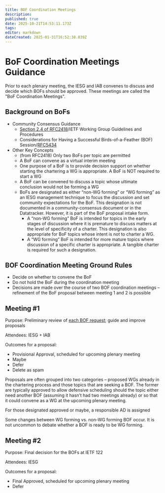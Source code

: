 ```yaml
---
title: BOF Coordination Meetings
description: 
published: true
date: 2025-10-21T14:53:11.173Z
tags: 
editor: markdown
dateCreated: 2025-01-31T16:52:38.839Z
---
```


# BoF Coordination Meetings Guidance

Prior to each plenary meeting, the IESG and IAB convenes to discuss and decide which BOFs should be approved.  These meetings are called the "BoF Coordination Meetings".

## Background on BoFs

* Community Consensus Guidance
  * [Section 2.4 of RFC2418](https://www.rfc-editor.org/rfc/rfc2418.html#section-2.4)/IETF Working Group Guidelines and Procedures   
  * Considerations for Having a Successful Birds-of-a-Feather (BOF) Session/[RFC5434](https://datatracker.ietf.org/doc/rfc5434/)
* Other Key Concepts
  * (from RFC2418) Only two BoFs per topic are permitted
  * A BoF can convene as a virtual interim meeting
  * One purpose of a BoF is to provide decision support on whether starting the chartering a WG is appropriate.  A BoF is NOT required to start a WG
  * A BoF can be convened to discuss a topic whose ultimate conclusion would not be forming a WG
  * BoFs are designated as either “non-WG forming” or “WG forming” as an IESG management technique to focus the discussion and set community expectations for the BoF.  This designation is not documented in a community-consensus document or in the Datatracker.  However, it is part of the BoF proposal intake form.
    * A “non-WG forming” BoF is intended for topics in the early stages of discussion where it is premature to discuss matters at the level of specificity of a charter.  This designation is also appropriate for BoF topics whose intent is not to charter a WG.
    * A “WG forming” BoF is intended for more mature topics where discussion of a specific charter is appropriate. A tangible charter is required for such a designation.

## BOF Coordination Meeting Ground Rules

* Decide on whether to convene the BoF  
* Do not hold the BoF during the coordination meeting
* Decisions are made over the course of two BOF coordination meetings – refinement of the BoF proposal between meeting 1 and 2 is possible 

## Meeting \#1

Purpose: Preliminary review of [each BOF request](https://datatracker.ietf.org/doc/bof-requests); guide and improve proposals

Attendees: IESG \+ IAB

Outcomes for a proposal:

* Provisional Approval, scheduled for upcoming plenary meeting
* Maybe  
* Defer  
* Delete as spam

Proposals are often grouped into two categories – proposed WGs already in the chartering process and those topics that are seeking a BOF.  The former are typically approved to allow defensive scheduling should the topic either need another BOF (assuming it hasn’t had two meetings already) or so that it could convene as a WG at the upcoming plenary meeting.

For those designated approved or maybe, a responsible AD is assigned

Some changes between WG forming vs. non-WG forming BOF occur.  It is not uncommon to debate whether a BOF is ready to be WG forming.

## Meeting \#2

Purpose: Final decision for the BOFs at IETF 122

Attendees: IESG

Outcomes for a proposal:

* Final Approved, scheduled for upcoming plenary meeting
* Defer
